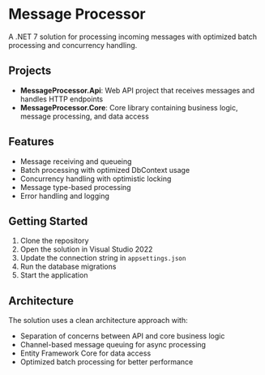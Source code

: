 # Message Processor

A .NET 7 solution for processing incoming messages with optimized batch processing and concurrency handling.

## Projects

- **MessageProcessor.Api**: Web API project that receives messages and handles HTTP endpoints
- **MessageProcessor.Core**: Core library containing business logic, message processing, and data access

## Features

- Message receiving and queueing
- Batch processing with optimized DbContext usage
- Concurrency handling with optimistic locking
- Message type-based processing
- Error handling and logging

## Getting Started

1. Clone the repository
2. Open the solution in Visual Studio 2022
3. Update the connection string in `appsettings.json`
4. Run the database migrations
5. Start the application

## Architecture

The solution uses a clean architecture approach with:

- Separation of concerns between API and core business logic
- Channel-based message queuing for async processing
- Entity Framework Core for data access
- Optimized batch processing for better performance